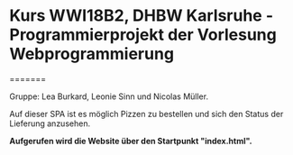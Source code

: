 
# Kurs WWI18B2, DHBW Karlsruhe - Programmierprojekt der Vorlesung Webprogrammierung
=======

Gruppe: Lea Burkard, Leonie Sinn und Nicolas Müller.

Auf dieser SPA ist es möglich Pizzen zu bestellen und sich den Status der Lieferung anzusehen.

__Aufgerufen wird die Website über den Startpunkt "index.html".__
